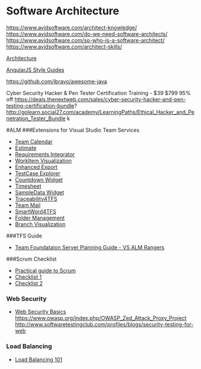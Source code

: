 # Software Architecture


https://www.avidsoftware.com/architect-knowledge/
https://www.avidsoftware.com/do-we-need-software-architects/
https://www.avidsoftware.com/so-who-is-a-software-architect/
https://www.avidsoftware.com/architect-skills/

[Architecture](https://blogs.msdn.microsoft.com/jmeier/2016/04/03/a-language-for-architecture-2/)

[AngularJS Style Guides](http://www.sitepoint.com/introduction-angularjs-style-guides/)

https://github.com/jbravo/awesome-java

Cyber Security Hacker & Pen Tester Certification Training - $39  $799 95% off
https://deals.thenextweb.com/sales/cyber-security-hacker-and-pen-testing-certification-bundle?
http://golearn.social27.com/academy/LearningPaths/Ethical_Hacker_and_Penetration_Tester_Bundle
k

#ALM
###Extensions for Visual Studio Team Services
* [Team Calendar](https://marketplace.visualstudio.com/items?itemName=ms-devlabs.team-calendar)
* [Estimate](https://marketplace.visualstudio.com/items?itemName=ms-devlabs.estimate)
* [Requirements Integrator](https://marketplace.visualstudio.com/items?itemName=jgarverick.RequirementsIntegrator)
* [WorkItem Visualization](https://marketplace.visualstudio.com/items?itemName=ms-devlabs.WorkItemVisualization)
* [Enhanced Export](https://marketplace.visualstudio.com/items?itemName=mskold.mskold-enhanced-export)
* [TestCase Explorer](https://marketplace.visualstudio.com/items?itemName=ms-devlabs.TestCaseExplorer)
* [Countdown Widget](https://marketplace.visualstudio.com/items?itemName=ms-devlabs.CountdownWidget)
* [Timesheet](https://marketplace.visualstudio.com/items?itemName=sswtv.sswtimepro)
* [SampleData Widget](https://marketplace.visualstudio.com/items?itemName=ms-devlabs.SampleDataWidget)
* [Traceability4TFS](https://marketplace.visualstudio.com/items?itemName=edevtech-mr.Traceability4TFS)
* [Team Mail](https://marketplace.visualstudio.com/items?itemName=tfc.TeamMail)
* [SmartWord4TFS](https://marketplace.visualstudio.com/items?itemName=edevtech-mr.SmartWord4TFS)
* [Folder Management](https://marketplace.visualstudio.com/items?itemName=ms-devlabs.FolderManagement)
* [Branch Visualization](https://marketplace.visualstudio.com/items?itemName=ms-devlabs.BranchVisualization)

###TFS Guide
* [Team Foundataion Server Planning Guide - VS ALM Rangers](https://vsarplanningguide.codeplex.com/)

###Scrum Checklist
* [Practical guide to Scrum](http://www.slideshare.net/PavelDabrytski/practical-guide-to-scrum)
* [Checklist 1](http://people.cs.aau.dk/~jeremy/SOE2012/resources/Scrum%20CheckList%202011.pdf)
* [Checklist 2](https://www.crisp.se/wp-content/uploads/2012/05/Scrum-checklist.pdf)

### Web Security
* [Web Security Basics](http://martinfowler.com/articles/web-security-basics.html#ProtectDataInTransit)
https://www.owasp.org/index.php/OWASP_Zed_Attack_Proxy_Project
http://www.softwaretestingclub.com/profiles/blogs/security-testing-for-web


### Load Balancing
* [Load Balancing 101](https://blog.newrelic.com/2016/04/13/understanding-global-load-balancing/)
